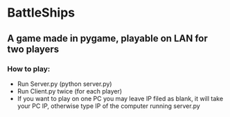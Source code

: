 # BattleShips 

## A game made in pygame, playable on LAN for two players

### How to play:

- Run Server.py (python server.py)
- Run Client.py twice (for each player)
- If you want to play on one PC you may leave IP filed as blank, it will take your PC IP, otherwise type IP of the computer running server.py